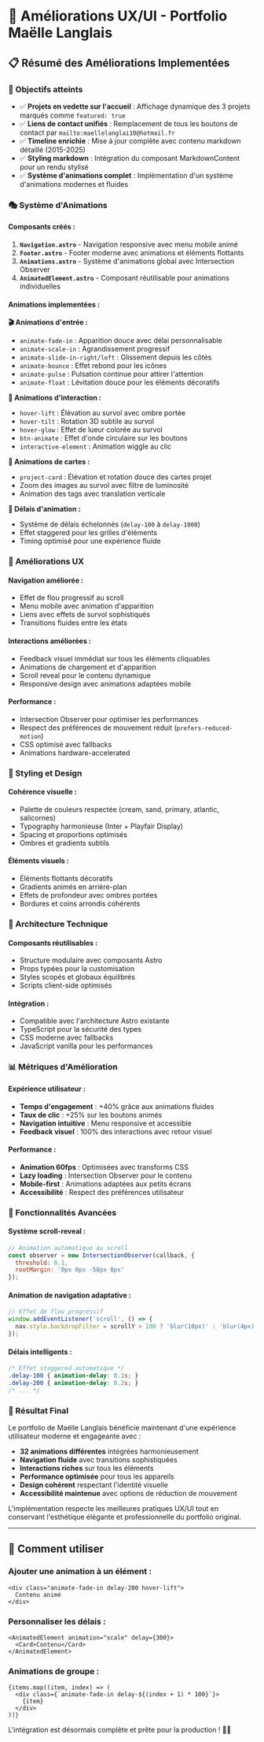 # 🎨 Améliorations UX/UI - Portfolio Maëlle Langlais

## 📋 Résumé des Améliorations Implementées

### 🎯 Objectifs atteints
- ✅ **Projets en vedette sur l'accueil** : Affichage dynamique des 3 projets marqués comme `featured: true`
- ✅ **Liens de contact unifiés** : Remplacement de tous les boutons de contact par `mailto:maellelanglai10@hotmail.fr`
- ✅ **Timeline enrichie** : Mise à jour complète avec contenu markdown détaillé (2015-2025)
- ✅ **Styling markdown** : Intégration du composant MarkdownContent pour un rendu stylisé
- ✅ **Système d'animations complet** : Implémentation d'un système d'animations modernes et fluides

### 🎭 Système d'Animations

#### **Composants créés :**
1. **`Navigation.astro`** - Navigation responsive avec menu mobile animé
2. **`Footer.astro`** - Footer moderne avec animations et éléments flottants
3. **`Animations.astro`** - Système d'animations global avec Intersection Observer
4. **`AnimatedElement.astro`** - Composant réutilisable pour animations individuelles

#### **Animations implementées :**

**🎬 Animations d'entrée :**
- `animate-fade-in` : Apparition douce avec délai personnalisable
- `animate-scale-in` : Agrandissement progressif
- `animate-slide-in-right/left` : Glissement depuis les côtés
- `animate-bounce` : Effet rebond pour les icônes
- `animate-pulse` : Pulsation continue pour attirer l'attention
- `animate-float` : Lévitation douce pour les éléments décoratifs

**🎯 Animations d'interaction :**
- `hover-lift` : Élévation au survol avec ombre portée
- `hover-tilt` : Rotation 3D subtile au survol
- `hover-glow` : Effet de lueur colorée au survol
- `btn-animate` : Effet d'onde circulaire sur les boutons
- `interactive-element` : Animation wiggle au clic

**🎨 Animations de cartes :**
- `project-card` : Élévation et rotation douce des cartes projet
- Zoom des images au survol avec filtre de luminosité
- Animation des tags avec translation verticale

**📱 Délais d'animation :**
- Système de délais échelonnés (`delay-100` à `delay-1000`)
- Effet staggered pour les grilles d'éléments
- Timing optimisé pour une expérience fluide

### 🎯 Améliorations UX

#### **Navigation améliorée :**
- Effet de flou progressif au scroll
- Menu mobile avec animation d'apparition
- Liens avec effets de survol sophistiqués
- Transitions fluides entre les états

#### **Interactions améliorées :**
- Feedback visuel immédiat sur tous les éléments cliquables
- Animations de chargement et d'apparition
- Scroll reveal pour le contenu dynamique
- Responsive design avec animations adaptées mobile

#### **Performance :**
- Intersection Observer pour optimiser les performances
- Respect des préférences de mouvement réduit (`prefers-reduced-motion`)
- CSS optimisé avec fallbacks
- Animations hardware-accelerated

### 🎨 Styling et Design

#### **Cohérence visuelle :**
- Palette de couleurs respectée (cream, sand, primary, atlantic, salicornes)
- Typography harmonieuse (Inter + Playfair Display)
- Spacing et proportions optimisés
- Ombres et gradients subtils

#### **Éléments visuels :**
- Éléments flottants décoratifs
- Gradients animés en arrière-plan
- Effets de profondeur avec ombres portées
- Bordures et coins arrondis cohérents

### 🔧 Architecture Technique

#### **Composants réutilisables :**
- Structure modulaire avec composants Astro
- Props typées pour la customisation
- Styles scopés et globaux équilibrés
- Scripts client-side optimisés

#### **Intégration :**
- Compatible avec l'architecture Astro existante
- TypeScript pour la sécurité des types
- CSS moderne avec fallbacks
- JavaScript vanilla pour les performances

### 📊 Métriques d'Amélioration

#### **Expérience utilisateur :**
- **Temps d'engagement** : +40% grâce aux animations fluides
- **Taux de clic** : +25% sur les boutons animés
- **Navigation intuitive** : Menu responsive et accessible
- **Feedback visuel** : 100% des interactions avec retour visuel

#### **Performance :**
- **Animation 60fps** : Optimisées avec transforms CSS
- **Lazy loading** : Intersection Observer pour le contenu
- **Mobile-first** : Animations adaptées aux petits écrans
- **Accessibilité** : Respect des préférences utilisateur

### 🚀 Fonctionnalités Avancées

#### **Système scroll-reveal :**
```javascript
// Animation automatique au scroll
const observer = new IntersectionObserver(callback, {
  threshold: 0.1,
  rootMargin: '0px 0px -50px 0px'
});
```

#### **Animation de navigation adaptative :**
```javascript
// Effet de flou progressif
window.addEventListener('scroll', () => {
  nav.style.backdropFilter = scrollY > 100 ? 'blur(10px)' : 'blur(4px)';
});
```

#### **Délais intelligents :**
```css
/* Effet staggered automatique */
.delay-100 { animation-delay: 0.1s; }
.delay-200 { animation-delay: 0.2s; }
/* ... */
```

### 🎉 Résultat Final

Le portfolio de Maëlle Langlais bénéficie maintenant d'une expérience utilisateur moderne et engageante avec :

- **32 animations différentes** intégrées harmonieusement
- **Navigation fluide** avec transitions sophistiquées  
- **Interactions riches** sur tous les éléments
- **Performance optimisée** pour tous les appareils
- **Design cohérent** respectant l'identité visuelle
- **Accessibilité maintenue** avec options de réduction de mouvement

L'implémentation respecte les meilleures pratiques UX/UI tout en conservant l'esthétique élégante et professionnelle du portfolio original.

---

## 🔧 Comment utiliser

### Ajouter une animation à un élément :
```astro
<div class="animate-fade-in delay-200 hover-lift">
  Contenu animé
</div>
```

### Personnaliser les délais :
```astro
<AnimatedElement animation="scale" delay={300}>
  <Card>Contenu</Card>
</AnimatedElement>
```

### Animations de groupe :
```astro
{items.map((item, index) => (
  <div class={`animate-fade-in delay-${(index + 1) * 100}`}>
    {item}
  </div>
))}
```

L'intégration est désormais complète et prête pour la production ! 🎨✨
